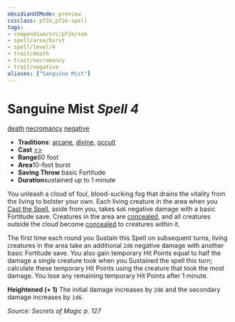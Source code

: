 ```yaml
---
obsidianUIMode: preview
cssclass: pf2e,pf2e-spell
tags:
- compendium/src/pf2e/som
- spell/area/burst
- spell/level/4
- trait/death
- trait/necromancy
- trait/negative
aliases: ["Sanguine Mist"]
---
```

# Sanguine Mist *Spell 4*   
[death](../../rules/traits/death.md)  [necromancy](../../rules/traits/necromancy.md)  [negative](../../rules/traits/negative.md)  

- **Traditions**: [arcane](../../rules/traits/arcane.md), [divine](../../rules/traits/divine.md), [occult](../../rules/traits/occult.md)
- **Cast** [>>](../../rules/core-rulebook/chapter-9-playing-the-game.md#Actions "Two-Action") 
- **Range**60 foot
- **Area**10-foot burst
- **Saving Throw**  basic Fortitude
- **Duration**sustained up to 1 minute

You unleash a cloud of foul, blood-sucking fog that drains the vitality from the living to bolster your own. Each living creature in the area when you [Cast the Spell](../../rules/actions/cast-a-spell.md), aside from you, takes `6d6` negative damage with a basic Fortitude save. Creatures in the area are [concealed](../../rules/conditions.md#Concealed), and all creatures outside the cloud become [concealed](../../rules/conditions.md#Concealed) to creatures within it.

The first time each round you Sustain this Spell on subsequent turns, living creatures in the area take an additional `2d6` negative damage with another basic Fortitude save. You also gain temporary Hit Points equal to half the damage a single creature took when you Sustained the spell this turn; calculate these temporary Hit Points using the creature that took the most damage. You lose any remaining temporary Hit Points after 1 minute.

**Heightened (+ 1)** The initial damage increases by `2d6` and the secondary damage increases by `1d6`.

*Source: Secrets of Magic p. 127*